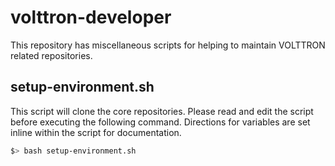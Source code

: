 # volttron-developer

This repository has miscellaneous scripts for helping to maintain VOLTTRON
related repositories.

## setup-environment.sh

This script will clone the core repositories.  Please read and edit the script before
executing the following command.  Directions for variables are set inline within
the script for documentation.

```bash
$> bash setup-environment.sh
```